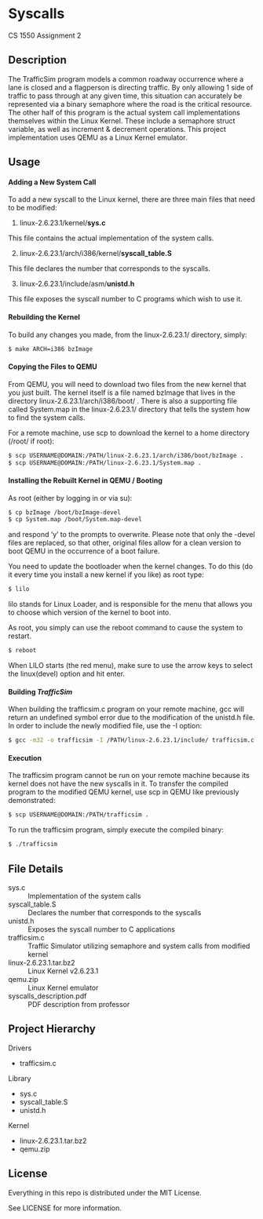 # Syscalls

CS 1550 Assignment 2

## Description

The TrafficSim program models a common roadway occurrence where a lane is closed and a flagperson is directing traffic. By only allowing 1 side of traffic to pass through at any given time, this situation can accurately be represented via a binary semaphore where the road is the critical resource. The other half of this program is the actual system call implementations themselves within the Linux Kernel. These include a semaphore struct variable, as well as increment & decrement operations. This project implementation uses QEMU as a Linux Kernel emulator.

## Usage

#### Adding a New System Call

To add a new syscall to the Linux kernel, there are three main files that need to be modified:

  1. linux-2.6.23.1/kernel/**sys.c**

This file contains the actual implementation of the system calls.

  2. linux-2.6.23.1/arch/i386/kernel/**syscall_table.S**

This file declares the number that corresponds to the syscalls.

  3. linux-2.6.23.1/include/asm/**unistd.h**

This file exposes the syscall number to C programs which wish to use it.

#### Rebuilding the Kernel

To build any changes you made, from the linux-2.6.23.1/ directory, simply:

```bash
$ make ARCH=i386 bzImage
```

#### Copying the Files to QEMU

From QEMU, you will need to download two files from the new kernel that you just built. The kernel itself is a file named bzImage that lives in the directory linux-2.6.23.1/arch/i386/boot/ . There is also a supporting file called System.map in the linux-2.6.23.1/ directory that tells the system how to find the system calls.

For a remote machine, use scp to download the kernel to a home directory (/root/ if root):

```bash
$ scp USERNAME@DOMAIN:/PATH/linux-2.6.23.1/arch/i386/boot/bzImage .
$ scp USERNAME@DOMAIN:/PATH/linux-2.6.23.1/System.map .
```

#### Installing the Rebuilt Kernel in QEMU / Booting

As root (either by logging in or via su):

```bash
$ cp bzImage /boot/bzImage-devel
$ cp System.map /boot/System.map-devel
```

and respond ‘y’ to the prompts to overwrite. Please note that only the -devel files are replaced, so that other, original files allow for a clean version to boot QEMU in the occurrence of a boot failure.

You need to update the bootloader when the kernel changes. To do this (do it every time you install a new kernel if you like) as root type:

```bash
$ lilo
```

lilo stands for Linux Loader, and is responsible for the menu that allows you to choose which version of the kernel to boot into.

As root, you simply can use the reboot command to cause the system to restart.

```bash
$ reboot
```
When LILO starts (the red menu), make sure to use the arrow keys to select the linux(devel) option and hit enter.

#### Building _TrafficSim_

When building the trafficsim.c program on your remote machine, gcc will return an undefined symbol error due to the modification of the unistd.h file. In order to include the newly modified file, use the -I option:

```bash
$ gcc -m32 -o trafficsim -I /PATH/linux-2.6.23.1/include/ trafficsim.c
```

#### Execution

The trafficsim program cannot be run on your remote machine because its kernel does not have the new syscalls in it. To transfer the compiled program to the modified QEMU kernel, use scp in QEMU like previously demonstrated:

```bash
$ scp USERNAME@DOMAIN:/PATH/trafficsim .
```

To run the trafficsim program, simply execute the compiled binary:

```bash
$ ./trafficsim
```

## File Details

<dl>
  <dt>sys.c</dt>
  <dd>Implementation of the system calls</dd>
  <dt>syscall_table.S</dt>
  <dd>Declares the number that corresponds to the syscalls</dd>
  <dt>unistd.h</dt>
  <dd>Exposes the syscall number to C applications</dd>
  <dt>trafficsim.c</dt>
  <dd>Traffic Simulator utilizing semaphore and system calls from modified kernel</dd>
  <dt>linux-2.6.23.1.tar.bz2</dt>
  <dd>Linux Kernel v2.6.23.1</dd>
  <dt>qemu.zip</dt>
  <dd>Linux Kernel emulator</dd>
  <dt>syscalls_description.pdf</dt>
  <dd>PDF description from professor</dd>
</dl>

## Project Hierarchy

Drivers
  - trafficsim.c

Library
  - sys.c
  - syscall_table.S
  - unistd.h

Kernel
  - linux-2.6.23.1.tar.bz2
  - qemu.zip

## License

Everything in this repo is distributed under the MIT License.

See LICENSE for more information.
